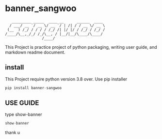 # **banner_sangwoo**

```
   _________ _____  ____ __      ______  ____
  / ___/ __ `/ __ \/ __ `/ | /| / / __ \/ __ \
 (__  ) /_/ / / / / /_/ /| |/ |/ / /_/ / /_/ /
/____/\__,_/_/ /_/\__, / |__/|__/\____/\____/
                 /____/
```

This Project is practice project of python packaging, writing user guide, and markdown readme document.


## **install**

This Project require python version 3.8 over. Use pip installer


```py
pip install banner-sangwoo
```

## **USE GUIDE**

type show-banner 
 
```py
show-banner
```

thank u











